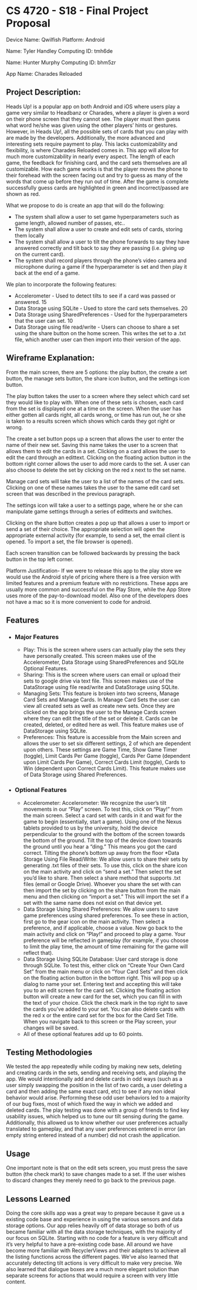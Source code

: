 # CS 4720 - S18 - Final Project Proposal

Device Name: Qwilfish		Platform: Android

Name:  Tyler Handley			Computing ID: tmh6de

Name:  Hunter Murphy		Computing ID: bhm5zr

App Name: Charades Reloaded

## Project Description:  
Heads Up! is a popular app on both Android and iOS where users play a game very similar to Headbanz or Charades, where a player is given a word on their phone screen that they cannot see. The player must then guess what word he/she was given using the other players’ hints or gestures. However, in Heads Up!, all the possible sets of cards that you can play with are made by the developers. Additionally, the more advanced and interesting sets require payment to play. This lacks customizability and flexibility, is where Charades Reloaded comes in. This app will allow for much more customizability in nearly every aspect. The length of each game, the feedback for finishing card, and the card sets themselves are all customizable. How each game works is that the player moves the phone to their forehead with the screen facing out and try to guess as many of the words that come up before they run out of time. After the game is complete successfully guess cards are highlighted in green and incorrect/passed are shown as red. 


What we propose to do is create an app that will do the following:

* The system shall allow a user to set game hyperparameters such as game length, allowed number of passes, etc..
* The system shall allow a user to create and edit sets of cards, storing them locally
* The system shall allow a user to tilt the phone forwards to say they have answered correctly and tilt back to say they are passing (i.e. giving up on the current card).
* The system shall record players through the phone’s video camera and microphone during a game if the hyperparameter is set and then play it back at the end of a game.

We plan to incorporate the following features:

* Accelerometer - Used to detect tilts to see if a card was passed or answered. 15
* Data Storage using SQLite - Used to store the card sets themselves. 20
* Data Storage using SharedPreferences - Used for the hyperparameters that the user can set. 10
* Data Storage using file read/write - Users can choose to share a set using the share button on the home screen. This writes the set to a .txt file, which another user can then import into their version of the app.

## Wireframe Explanation:

From the main screen, there are 5 options: the play button, the create a set button, the manage sets button, the share icon button, and the settings icon button.

The play button takes the user to a screen where they select which card set they would like to play with. When one of these sets is chosen, each card from the set is displayed one at a time on the screen. When the user has either gotten all cards right, all cards wrong, or time has run out, he or she is taken to a results screen which shows which cards they got right or wrong.

The create a set button pops up a screen that allows the user to enter the name of their new set. Saving this name takes the user to a screen that allows them to edit the cards in a set. Clicking on a card allows the user to edit the card through an edittext. Clicking on the floating action button in the bottom right corner allows the user to add more cards to the set. A user can also choose to delete the set by clicking on the red x next to the set name.

Manage card sets will take the user to a list of the names of the card sets. Clicking on one of these names takes the user to the same edit card set screen that was described in the previous paragraph.

The settings icon will take a user to a settings page, where he or she can manipulate game settings through a series of edittexts and switches.

Clicking on the share button creates a pop up that allows a user to import or send a set of their choice. The appropriate selection will open the appropriate external activity (for example, to send a set, the email client is opened. To import a set, the file browser is opened).

Each screen transition can be followed backwards by pressing the back button in the top left corner.


Platform Justification- If we were to release this app to the play store we would use the Android style of pricing where there is a free version with limited features and a premium feature with no restrictions. These apps are usually more common and successful on the Play Store, while the App Store uses more of the pay-to-download model. Also one of the developers does not have a mac so it is more convenient to code for android. 


## Features
* ### Major Features
  * Play: This is the screen where users can actually play the sets they have personally created. This screen makes use of the Accelerometer, Data Storage using SharedPreferences and SQLite Optional Features.
  * Sharing: This is the screen where users can email or upload their sets to google drive via text file. This screen makes use of the DataStorage using file read/write and DataStorage using SQLite.
  * Managing Sets: This feature is broken into two screens, Manage Card Sets and Manage Cards. In Manage Card Sets the user can view all created sets as well as create new sets. Once they are clicked on the app brings the user to the Manage Cards screen where they can edit  the title of the set or delete it. Cards can be created, deleted, or edited here as well. This feature makes use of DataStorage using SQLite.
  * Preferences: This feature is accessible from the Main screen and allows the user to set six different settings, 2 of which are dependent upon others. These settings are Game Time, Show Game Timer (toggle), Limit Cards Per Game (toggle), Cards Per Game (dependent upon Limit Cards Per Game), Correct Cards Limit (toggle), Cards to Win (dependent upon Correct Cards Limit). This feature makes use of Data Storage using Shared Preferences. 
* ### Optional Features
  * Accelerometer: Accelerometer: We recognize the user’s tilt movements in our “Play” screen. To test this, click on “Play!” from the main screen. Select a card set with cards in it and wait for the game to begin (essentially, start a game). Using one of the Nexus tablets provided to us by the university, hold the device perpendicular to the ground with the bottom of the screen towards the bottom of the ground. Tilt the top of the device down towards the ground until you hear a “ding.” This means you got the card correct. Tilting the phone’s bottom up away from the floor 
  *Data Storage Using File Read/Write: We allow users to share their sets by generating .txt files of their sets. To use this, click on the share icon on the main activity and click on “send a set.” Then select the set you’d like to share. Then select a share method that supports .txt files (email or Google Drive). Whoever you share the set with can then import the set by clicking on the share button from the main menu and then clicking on “import a set.” This will import the set if a set with the same name does not exist on that device yet.
  * Data Storage Using Shared Preferences: We allow users to save game preferences using shared preferences. To see these in action, first go to the gear icon on the main activity. Then select a preference, and if applicable, choose a value. Now go back to the main activity and click on “Play!” and proceed to play a game. Your preference will be reflected in gameplay (for example, if you choose to limit the play time, the amount of time remaining for the game will reflect that).
  * Data Storage Using SQLite Database: User card storage is done through SQLite. To test this, either click on “Create  Your Own Card Set” from the main menu or click on “Your Card Sets” and then click on the floating action button in the bottom right. This will pop up a dialog to name your set. Entering text and accepting this will take you to an edit screen for the card set. Clicking the floating action button will create a new card for the set, which you can fill in with the text of your choice. Click the check mark in the top right to save the cards you’ve added to your set. You can also delete cards with the red x or the entire card set for the box for the Card Set Title. When you navigate back to this screen or the Play screen, your changes will be saved.
  * All of these optional features add up to 60 points.

## Testing Methodologies
We tested the app repeatedly while coding by making new sets, deleting and creating cards in the sets, sending and receiving sets, and playing the app. We would intentionally add and delete cards in odd ways (such as a user simply swapping the position in the list of two cards, a user deleting a card and then adding the same exact card, etc) to see if any non ideal behavior would arise. Performing these odd user behaviors led to a majority of our bug fixes, most of which fixed the way in which we added and deleted cards. The play testing was done with a group of friends to find key usability issues, which helped us to tune our tilt sensing during the game. Additionally, this allowed us to know whether our user preferences actually translated to gameplay, and that any user preferences entered in error (an empty string entered instead of a number) did not crash the application.

## Usage
One important note is that on the edit sets screen, you must press the save button (the check mark) to save changes made to a set. If the user wishes to discard changes they merely need to go back to the previous page. 

## Lessons Learned
Doing the core skills app was a great way to prepare because it gave us a existing code base and experience in using the various sensors and data storage options. Our app relies heavily off of data storage so both of us became familiar with all the data storage techniques, with the majority of our focus on SQLite. Starting with no code for a feature is very difficult and it’s very helpful to have a pre-existing code base. All around we have become more familiar with RecyclerViews and their adapters to achieve all the listing functions across the different pages. We’ve also learned that accurately detecting tilt actions is very difficult to make very precise. We also learned that dialogue boxes are a much more elegant solution than separate screens for actions that would require a screen with very little content.
